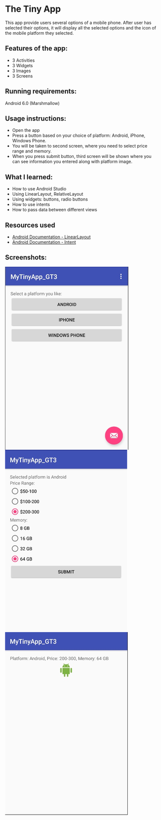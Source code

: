 # The Tiny App

This app provide users several options of a mobile phone. After user has selected their options, it will display all the selected options and the icon of the mobile platform they selected.

## Features of the app:
- 3 Activities
- 3 Widgets
- 3 Images
- 3 Screens

## Running requirements:

Android 6.0 (Marshmallow)

## Usage instructions:

- Open the app
- Press a button based on your choice of platform: Android, iPhone, Windows Phone.
- You will be taken to second screen, where you need to select price range and memory.
- When you press submit button, third screen will be shown where you can see information you entered along with platform image.

## What I learned:

- How to use Android Studio
- Using LinearLayout, RelativeLayout
- Using widgets: buttons, radio buttons 
- How to use intents
- How to pass data between different views

## Resources used

- [Android Documentation - LinearLayout](https://developer.android.com/reference/android/widget/LinearLayout.html)
- [Android Documentation - Intent](https://developer.android.com/reference/android/content/Intent.html)

## Screenshots:
<img src="1.jpg" align="middle">

<img src="2.jpg" align="middle">

<img src="3.jpg" align="middle">
